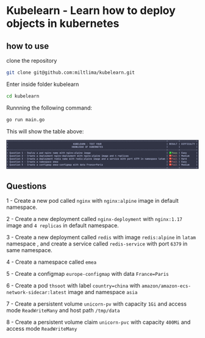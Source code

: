 # Kubelearn - Learn how to deploy objects in kubernetes

## how to use

clone the repository

```bash
git clone git@github.com:miltlima/kubelearn.git
```

Enter inside folder kubelearn

```bash
cd kubelearn
```

Runnning the following command:

```bash
go run main.go
```

This will show the table above:

![Kubelearn](images/kubelearn.png)

## Questions

1 - Create a new pod called `nginx` with `nginx:alpine` image in default namespace.

2 - Create a new deployment called `nginx-deployment` with `nginx:1.17` image and `4 replicas` in default namespace.

3 - Create a new deployment called `redis` with image `redis:alpine` in `latam` namespace , and create a service called `redis-service` with port `6379` in same namespace.

4 - Create a namespace called `emea`

5 - Create a configmap `europe-configmap` with data `France=Paris`

6 - Create a pod `thsoot` with label `country=china` with `amazon/amazon-ecs-network-sidecar:latest` image and namespace `asia`

7 - Create a persistent volume `unicorn-pv` with capacity `1Gi` and access mode `ReadWriteMany` and host path `/tmp/data`

8 - Create a persistent volume claim `unicorn-pvc` with capacity `400Mi` and access mode `ReadWriteMany`
